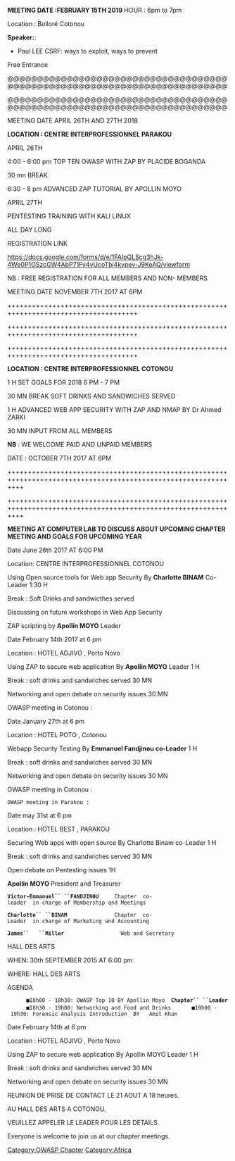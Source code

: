 **MEETING DATE :FEBRUARY 15TH 2019** HOUR : 6pm to 7pm

Location : Bolloré Cotonou

**Speaker:**:

  - Paul LEE CSRF: ways to exploit, ways to prevent

Free Entrance

@@@@@@@@@@@@@@@@@@@@@@@@@@@@@@@@@@@@@@@@@@@@@@@@@@@@@@@@@@@@@@@@@@@@@@@@@@

@@@@@@@@@@@@@@@@@@@@@@@@@@@@@@@@@@@@@@@@@@@@@@@@@@@@@@@@@@@@@@@@@@@@@@@@@@

MEETING DATE APRIL 26TH AND 27TH 2018

**LOCATION : CENTRE INTERPROFESSIONNEL PARAKOU**

APRIL 26TH

4:00 - 6:00 pm TOP TEN OWASP WITH ZAP BY PLACIDE BOGANDA

30 mn BREAK

6:30 - 8 pm ADVANCED ZAP TUTORIAL BY APOLLIN MOYO

APRIL 27TH

PENTESTING TRAINING WITH KALI LINUX

ALL DAY LONG

REGISTRATION LINK

<https://docs.google.com/forms/d/e/1FAIpQLScg3hJk-4We0P1OSzcGW4AbP71Fy4vUcoTbj4kvpev-J9KeAQ/viewform>

NB : FREE REGISTRATION FOR ALL MEMBERS AND NON- MEMBERS

MEETING DATE NOVEMBER 7TH 2017 AT 6PM

\++++++++++++++++++++++++++++++++++++++++++++++++++++++++++++++++++++++++++++++++++++++

\++++++++++++++++++++++++++++++++++++++++++++++++++++++++++++++++++++++++++++++++++++++

\++++++++++++++++++++++++++++++++++++++++++++++++++++++++++++++++++++++++++++++++++++++

**LOCATION : CENTRE INTERPROFESSIONNEL COTONOU**

1 H SET GOALS FOR 2018 6 PM - 7 PM

30 MN BREAK SOFT DRINKS AND SANDWICHES SERVED

1 H ADVANCED WEB APP SECURITY WITH ZAP AND NMAP BY Dr Ahmed ZARKI

30 MN INPUT FROM ALL MEMBERS

**NB** : WE WELCOME PAID AND UNPAID MEMBERS

DATE : OCTOBER 7TH 2017 AT 6PM

\++++++++++++++++++++++++++++++++++++++++++++++++++++++++++++++++++++++++++++++++++++++++++++++++++++++++++++++++

\++++++++++++++++++++++++++++++++++++++++++++++++++++++++++++++++++++++++++++++++++++++++++++++++++++++++++++++++

**MEETING AT COMPUTER LAB TO DISCUSS ABOUT UPCOMING CHAPTER MEETING AND
GOALS FOR UPCOMING YEAR**

Date June 26th 2017 AT 6:00 PM

Location: CENTRE INTERPROFESSIONNEL COTONOU

Using Open source tools for Web app Security By **Charlotte BINAM**
Co-Leader 1:30 H

Break : Soft Drinks and sandwicthes served

Discussing on future workshops in Web App Security

ZAP scripting by **Apollin MOYO** Leader

Date February 14th 2017 at 6 pm

Location : HOTEL ADJIVO , Porto Novo

Using ZAP to secure web application By **Apollin MOYO** Leader 1 H

Break : soft drinks and sandwiches served 30 MN

Networking and open debate on security issues 30 MN

OWASP meeting in Cotonou :

Date January 27th at 6 pm

Location : HOTEL POTO , Cotonou

Webapp Security Testing By **Emmanuel Fandjinou co-Leader** 1 H

Break : soft drinks and sandwiches served 30 MN

Networking and open debate on security issues 30 MN

OWASP meeting in Cotonou :

`OWASP meeting in Parakou :`

Date may 31st at 6 pm

Location : HOTEL BEST , PARAKOU

Securing Web apps with open source By Charlotte Binam co-Leader 1 H

Break : soft drinks and sandwiches served 30 MN

Open debate on Pentesting issues 1H

**Apollin MOYO** President and Treasurer

**`Victor-Emmanuel``
 ``FANDJINOU`**`     Chapter  co-leader  in charge of Membership and Meetings`

**`Charlotte``
 ``BINAM`**`               Chapter  co-Leader  in charge of Marketing and Accounting`

**`James``   ``Miller`**`                  Web and Secretary`

HALL DES ARTS

WHEN: 30th SEPTEMBER 2015 AT 6:00 pm

WHERE: HALL DES ARTS

AGENDA

`      ■18h00 - 18h30: OWASP Top 10 BY Apollin Moyo  `**`Chapter``
 ``Leader`**
`      ■18h30 - 19h00: Networking and Food and Drinks`
`      ■19h00 - 19h30: Forensic Analysis Introduction  BY   Amit Khan`

Date February 14th at 6 pm

Location : HOTEL ADJIVO , Porto Novo

Using ZAP to secure web application By Apollin MOYO Leader 1 H

Break : soft drinks and sandwiches served 30 MN

Networking and open debate on security issues 30 MN

REUNION DE PRISE DE CONTACT LE 21 AOUT A 18 heures.

AU HALL DES ARTS A COTONOU.

VEUILLEZ APPELER LE LEADER POUR LES DETAILS.

Everyone is welcome to join us at our chapter meetings.

[Category:OWASP Chapter](Category:OWASP_Chapter "wikilink")
[Category:Africa](Category:Africa "wikilink")